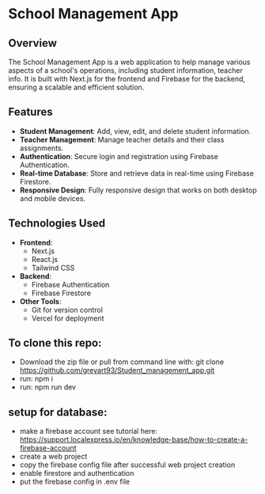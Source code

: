 # School Management App

## Overview

The School Management App is a web application to help manage various aspects of a school's operations, including student information, teacher info. It is built with Next.js for the frontend and Firebase for the backend, ensuring a scalable and efficient solution.

## Features

- **Student Management**: Add, view, edit, and delete student information.
- **Teacher Management**: Manage teacher details and their class assignments.
- **Authentication**: Secure login and registration using Firebase Authentication.
- **Real-time Database**: Store and retrieve data in real-time using Firebase Firestore.
- **Responsive Design**: Fully responsive design that works on both desktop and mobile devices.

## Technologies Used

- **Frontend**:
  - Next.js
  - React.js
  - Tailwind CSS
- **Backend**:
  - Firebase Authentication
  - Firebase Firestore
- **Other Tools**:
  - Git for version control
  - Vercel for deployment


## To clone this repo:
- Download the zip file or pull from command line with: git clone https://github.com/greyart93/Student_management_app.git
- run: npm i
- run: npm run dev

## setup for database:
- make a firebase account see tutorial here: <a>https://support.localexpress.io/en/knowledge-base/how-to-create-a-firebase-account</a>
- create a web project
- copy the firebase config file after successful web project creation
- enable firestore and authentication
- put the firebase config in .env file




